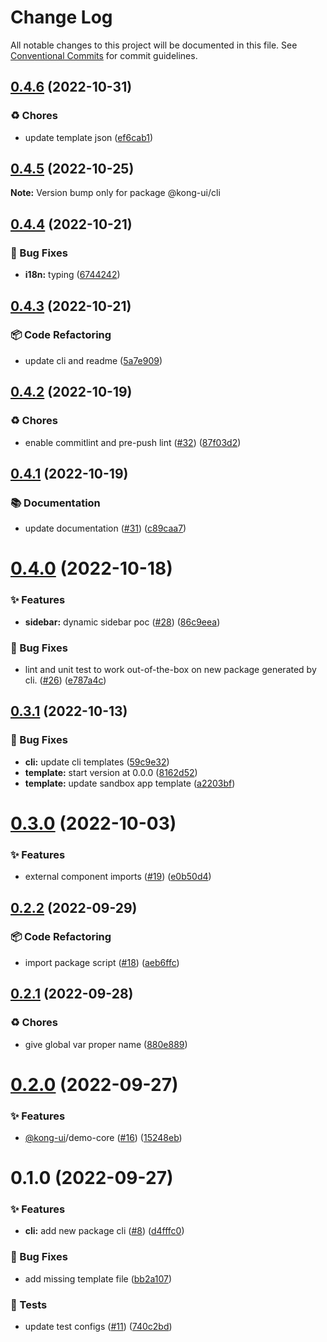 # Change Log

All notable changes to this project will be documented in this file.
See [Conventional Commits](https://conventionalcommits.org) for commit guidelines.

## [0.4.6](https://github.com/Kong/kong-ui-shared-components/compare/@kong-ui/cli@0.4.5...@kong-ui/cli@0.4.6) (2022-10-31)


### ♻️ Chores

* update template json ([ef6cab1](https://github.com/Kong/kong-ui-shared-components/commit/ef6cab19224b8b0661fb159e605b9ed35196d1b9))





## [0.4.5](https://github.com/Kong/kong-ui-shared-components/compare/@kong-ui/cli@0.4.4...@kong-ui/cli@0.4.5) (2022-10-25)

**Note:** Version bump only for package @kong-ui/cli





## [0.4.4](https://github.com/Kong/kong-ui-shared-components/compare/@kong-ui/cli@0.4.3...@kong-ui/cli@0.4.4) (2022-10-21)


### 🐛 Bug Fixes

* **i18n:** typing ([6744242](https://github.com/Kong/kong-ui-shared-components/commit/6744242af747c7044689e57466c7b3578a510656))





## [0.4.3](https://github.com/Kong/kong-ui-shared-components/compare/@kong-ui/cli@0.4.2...@kong-ui/cli@0.4.3) (2022-10-21)


### 📦 Code Refactoring

* update cli and readme ([5a7e909](https://github.com/Kong/kong-ui-shared-components/commit/5a7e9094833455d73df819d5804d54a82d8d09e9))





## [0.4.2](https://github.com/Kong/kong-ui-shared-components/compare/@kong-ui/cli@0.4.1...@kong-ui/cli@0.4.2) (2022-10-19)


### ♻️ Chores

* enable commitlint and pre-push lint ([#32](https://github.com/Kong/kong-ui-shared-components/issues/32)) ([87f03d2](https://github.com/Kong/kong-ui-shared-components/commit/87f03d2deb195d5e297863687eb9e832b78a5357))





## [0.4.1](https://github.com/Kong/kong-ui-shared-components/compare/@kong-ui/cli@0.4.0...@kong-ui/cli@0.4.1) (2022-10-19)


### 📚 Documentation

* update documentation ([#31](https://github.com/Kong/kong-ui-shared-components/issues/31)) ([c89caa7](https://github.com/Kong/kong-ui-shared-components/commit/c89caa785cfdb702dfd9691a60823e34bcbea481))





# [0.4.0](https://github.com/Kong/kong-ui-shared-components/compare/@kong-ui/cli@0.3.1...@kong-ui/cli@0.4.0) (2022-10-18)


### ✨ Features

* **sidebar:** dynamic sidebar poc ([#28](https://github.com/Kong/kong-ui-shared-components/issues/28)) ([86c9eea](https://github.com/Kong/kong-ui-shared-components/commit/86c9eea52cf7820fb6a40fc00ed86d32ee32dbaf))


### 🐛 Bug Fixes

* lint and unit test to work out-of-the-box on new package generated by cli. ([#26](https://github.com/Kong/kong-ui-shared-components/issues/26)) ([e787a4c](https://github.com/Kong/kong-ui-shared-components/commit/e787a4c5eb15d3d179957e63f2a2e6befd38890d))





## [0.3.1](https://github.com/Kong/kong-ui-shared-components/compare/@kong-ui/cli@0.3.0...@kong-ui/cli@0.3.1) (2022-10-13)


### 🐛 Bug Fixes

* **cli:** update cli templates ([59c9e32](https://github.com/Kong/kong-ui-shared-components/commit/59c9e326a6804b14160aace72d0666b292aae811))
* **template:** start version at 0.0.0 ([8162d52](https://github.com/Kong/kong-ui-shared-components/commit/8162d52568c572862b2cde1a9b4b1bca0717ec03))
* **template:** update sandbox app template ([a2203bf](https://github.com/Kong/kong-ui-shared-components/commit/a2203bf4e92656c9836593a7cf1dd6704035190f))





# [0.3.0](https://github.com/Kong/kong-ui-shared-components/compare/@kong-ui/cli@0.2.2...@kong-ui/cli@0.3.0) (2022-10-03)


### ✨ Features

* external component imports ([#19](https://github.com/Kong/kong-ui-shared-components/issues/19)) ([e0b50d4](https://github.com/Kong/kong-ui-shared-components/commit/e0b50d42b383870f6274ef2f92eb0520902ba840))





## [0.2.2](https://github.com/Kong/kong-ui-shared-components/compare/@kong-ui/cli@0.2.1...@kong-ui/cli@0.2.2) (2022-09-29)


### 📦 Code Refactoring

* import package script ([#18](https://github.com/Kong/kong-ui-shared-components/issues/18)) ([aeb6ffc](https://github.com/Kong/kong-ui-shared-components/commit/aeb6ffc081a3b606c7c4f0fcab3b463ffa463a3f))





## [0.2.1](https://github.com/Kong/kong-ui-shared-components/compare/@kong-ui/cli@0.2.0...@kong-ui/cli@0.2.1) (2022-09-28)


### ♻️ Chores

* give global var proper name ([880e889](https://github.com/Kong/kong-ui-shared-components/commit/880e889cb3225c076508f009e54e4f67ece0c4a5))





# [0.2.0](https://github.com/Kong/kong-ui-shared-components/compare/@kong-ui/cli@0.1.0...@kong-ui/cli@0.2.0) (2022-09-27)


### ✨ Features

* [@kong-ui](https://github.com/kong-ui)/demo-core ([#16](https://github.com/Kong/kong-ui-shared-components/issues/16)) ([15248eb](https://github.com/Kong/kong-ui-shared-components/commit/15248eb1cd52b9a24818dd73dbbfe24f43ae3ff5))





# 0.1.0 (2022-09-27)


### ✨ Features

* **cli:** add new package cli ([#8](https://github.com/Kong/kong-ui-shared-components/issues/8)) ([d4fffc0](https://github.com/Kong/kong-ui-shared-components/commit/d4fffc0b9e022655105fa1c3dd229e1b238efeaf))


### 🐛 Bug Fixes

* add missing template file ([bb2a107](https://github.com/Kong/kong-ui-shared-components/commit/bb2a1076ec89dd19d9d0e679a9aa702f6022a9bf))


### 🚨 Tests

* update test configs ([#11](https://github.com/Kong/kong-ui-shared-components/issues/11)) ([740c2bd](https://github.com/Kong/kong-ui-shared-components/commit/740c2bd8257412b9cdea7041cb5bc935803e27bd))
